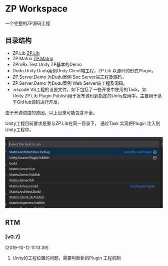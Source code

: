 # ZP Workspace 

一个完整的ZP源码工程

## 目录结构

- ZP.Lib [ZP.Lib](./ZP.Lib/Readme.md)
- ZP.Matrix [ZP.Matrix](./ZP.Matrix/Readme.md)
- ZProRx.Test.Unity ZP基本的Demo
- Dudu.Unity Dudu案例Unity Client端工程，ZP.Lib 以源码的形式Plugin。
- ZP.Server.Demo 为Dudu案例 Soc Server端工程及源码。
- ZP.Server.Demo 为Dudu案例 Web Server端工程及源码。
- .vscode VS工程的设置文件，如下包括了一些开发中使用的Task，如Unity.ZP.Lib.Plugin.Publish用于发布源码到指定的Unity应用中。主要用于基于GitHub源码进行开发。

由于开源进度的原因，以上目录可能包含不全。

Unity工程目前要求是要与ZP.Lib在同一目录下，
通过Task 实现把Plugin 注入到Unity工程中。

![](./Docs/img/Readme_2019-10-29-15-27-05.png)



## RTM

### [v0.7]

[2019-10-12 11:13:39]
1. Unity的工程位置的问题，需要判断新的Plugin 工程机制


